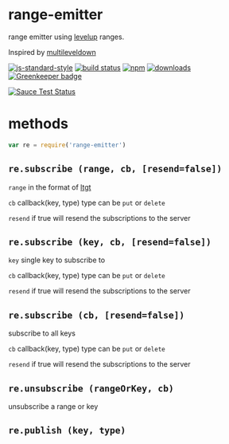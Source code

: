 # range-emitter

range emitter using [levelup] ranges.

Inspired by [multileveldown]

[![js-standard-style](https://img.shields.io/badge/code_style-standard-brightgreen.svg)](https://github.com/feross/standard)
[![build status](https://api.travis-ci.org/JamesKyburz/range-emitter.svg)](https://travis-ci.org/JamesKyburz/range-emitter)
[![npm](https://img.shields.io/npm/v/range-emitter.svg)](https://npmjs.org/package/range-emitter)
[![downloads](https://img.shields.io/npm/dm/range-emitter.svg)](https://npmjs.org/package/range-emitter)
[![Greenkeeper badge](https://badges.greenkeeper.io/JamesKyburz/range-emitter.svg)](https://greenkeeper.io/)

[![Sauce Test Status](https://saucelabs.com/browser-matrix/range-emitter.svg)](https://saucelabs.com/u/range-emitter)

# methods

```javascript
var re = require('range-emitter')
```

## `re.subscribe (range, cb, [resend=false])`

`range` in the format of [ltgt]

`cb` callback(key, type) type can be `put` or `delete`

`resend` if true will resend the subscriptions to the server

## `re.subscribe (key, cb, [resend=false])`

`key` single key to subscribe to

`cb` callback(key, type) type can be `put` or `delete`

`resend` if true will resend the subscriptions to the server

## `re.subscribe (cb, [resend=false])`

subscribe to all keys

`cb` callback(key, type) type can be `put` or `delete`

`resend` if true will resend the subscriptions to the server

## `re.unsubscribe (rangeOrKey, cb)`

unsubscribe a range or key

## `re.publish (key, type)`

[ltgt]: https://www.npmjs.com/package/ltgt
[levelup]: https://github.com/Level/levelup
[multileveldown]: https://github.com/mafintosh/multileveldown
